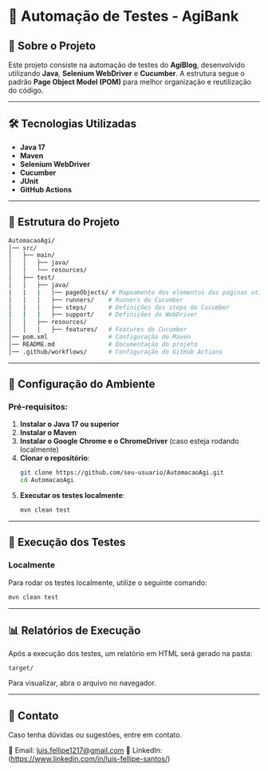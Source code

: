 # 🚀 Automação de Testes - AgiBank

## 📌 Sobre o Projeto
Este projeto consiste na automação de testes do **AgiBlog**, desenvolvido utilizando **Java**, **Selenium WebDriver** e **Cucumber**. 
A estrutura segue o padrão **Page Object Model (POM)** para melhor organização e reutilização do código.

---

## 🛠️ Tecnologias Utilizadas
- **Java 17**
- **Maven**
- **Selenium WebDriver**
- **Cucumber**
- **JUnit**
- **GitHub Actions**

---

## 📂 Estrutura do Projeto
```bash
AutomacaoAgi/
│── src/
│   ├── main/
│   │   ├── java/
│   │   └── resources/     
│   ├── test/
│   │   ├── java/
|   |   |   |── pageObjects/ # Mapeamento dos elementos das paginas utilizadas na automação
│   │   │   ├── runners/    # Runners do Cucumber
│   │   │   ├── steps/      # Definições dos steps do Cucumber
|   |   |   ├── support/    # Definições do WebDriver
│   │   ├── resources/
│   │   │   ├── features/   # Features do Cucumber
│── pom.xml                 # Configuração do Maven
│── README.md               # Documentação do projeto
│── .github/workflows/      # Configuração do GitHub Actions
```

---

## 🔧 Configuração do Ambiente
### **Pré-requisitos:**
1. **Instalar o Java 17 ou superior**
2. **Instalar o Maven**
3. **Instalar o Google Chrome e o ChromeDriver** (caso esteja rodando localmente)
4. **Clonar o repositório**:
   ```bash
   git clone https://github.com/seu-usuario/AutomacaoAgi.git
   cd AutomacaoAgi
   ```
5. **Executar os testes localmente**:
   ```bash
   mvn clean test
   ```

---

## 🚀 Execução dos Testes
### **Localmente**
Para rodar os testes localmente, utilize o seguinte comando:
```bash
mvn clean test
```
---

## 📊 Relatórios de Execução
Após a execução dos testes, um relatório em HTML será gerado na pasta:
```
target/
```
Para visualizar, abra o arquivo no navegador.

---

## 📌 Contato
Caso tenha dúvidas ou sugestões, entre em contato.

📧 Email: luis.fellipe1217@gmail.com
📌 LinkedIn: (https://www.linkedin.com/in/luis-fellipe-santos/)

